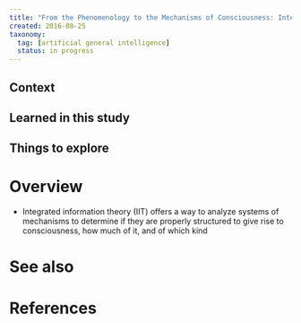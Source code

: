 ```yaml
---
title: "From the Phenomenology to the Mechanisms of Consciousness: Integrated Information Theory 3.0 (2014)"
created: 2016-08-25
taxonomy:
  tag: [artificial general intelligence]
  status: in progress
---
```


## Context

## Learned in this study

## Things to explore

# Overview
* Integrated information theory (IIT) offers a way to analyze systems of mechanisms to determine if they are properly structured to give rise to consciousness, how much of it, and of which kind

# See also

# References
